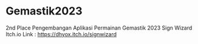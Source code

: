 # Gemastik2023
 
2nd Place Pengembangan Aplikasi Permainan Gemastik 2023
Sign Wizard Itch.io Link : https://dhyox.itch.io/signwizard

